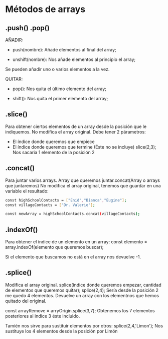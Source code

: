 # Métodos de arrays

## .push()  .pop()

AÑADIR:

  - push(nombre):
  Añade elementos al final del array;

  - unshift(nombre):
  Nos añade elementos al principio el array;

Se pueden añadir uno o varios elementos a la vez.

QUITAR:

  - pop():
  Nos quita el último elemento del array;

  - shift():
  Nos quita el primer elemento del array;


## .slice()

Para obtener ciertos elementos de un array desde la posición que le indiquemos.
No modifica el array original.
Debe tener 2 párametros:
- El índice donde queremos que empiece
- El índice donde queremos que termine (Éste no se incluye)
slice(2,3); Nos sacaria 1 elemento de la posición 2


## .concat()

Para juntar varios arrays.
Array que queremos juntar.concat(Array o arrays que juntaremos)
No modifica el array original, tenemos que guardar en una variable el resultado:

```bash
const highSchoolContacts = ["Enid","Bianca","Eugine"];
const villageContacts = ["Dr. Valerie"];

const newArray = highSchoolContacts.concat(villageContacts);
```


## .indexOf()

Para obtener el indice de un elemento en un array:
const elemento = array.indexOf(elemento que queremos buscar);

Si el elemento que buscamos no está en el array nos devuelve -1.



## .splice()

Modifica el array original.
splice(índice donde queremos empezar, cantidad de elementos que queremos quitar);
splice(2,4); Sería desde la posición 2 me quedo 4 elementos.
Devuelve un array con los elementnos que hemos quitado del original.

const arrayRemove = arryOrigin.splice(3,7); Obtenemos los 7 elementos posteriores al indice 3 éste incluido.

Tamién nos sirve para sustituir elementos por otros:
splice(2,4,'Limon'); Nos sustituye los 4 elementos desde la posición por Limón